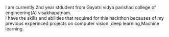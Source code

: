 I am currently 2nd year stdudent  from Gayatri vidya parishad college of engineering(A) visakhapatnam.                                      
      I have the skills and abilities that required for this hackthon becauses of my previous experinced projects on computer vision ,deep learning,Machine learning.
